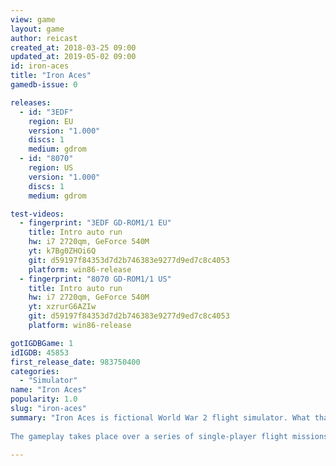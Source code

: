 ```yaml
---
view: game
layout: game
author: reicast
created_at: 2018-03-25 09:00
updated_at: 2019-05-02 09:00
id: iron-aces
title: "Iron Aces"
gamedb-issue: 0

releases:
  - id: "3EDF"
    region: EU
    version: "1.000"
    discs: 1
    medium: gdrom
  - id: "8070"
    region: US
    version: "1.000"
    discs: 1
    medium: gdrom

test-videos:
  - fingerprint: "3EDF GD-ROM1/1 EU"
    title: Intro auto run
    hw: i7 2720qm, GeForce 540M
    yt: k7Bg0ZHOi6Q
    git: d59197f84353d7d2b746383e9277d9ed7c8c4053
    platform: win86-release
  - fingerprint: "8070 GD-ROM1/1 US"
    title: Intro auto run
    hw: i7 2720qm, GeForce 540M
    yt: xzrurG6AZIw
    git: d59197f84353d7d2b746383e9277d9ed7c8c4053
    platform: win86-release

gotIGDBGame: 1
idIGDB: 45853
first_release_date: 983750400
categories:
  - "Simulator"
name: "Iron Aces"
popularity: 1.0
slug: "iron-aces"
summary: "Iron Aces is fictional World War 2 flight simulator. What that &quote;fictional&quote; means is that great liberties have been taken with the historical accuracy of the world and events. The most obvious point is that although most planes come from real World War 2 aircraft, the theatre of operations is a bit unique; The four major sides to the conflict (American, British, German, Japanese) are all fighting one another over a group of islands somewhere in the Pacific. Thus each of these nations is represented in close proximity and in direct conflict to one another. 
 
The gameplay takes place over a series of single-player flight missions in which your American pilot will fight against the Axis forces and ally with the British. The majority of the missions take place in the air against other aerial targets."

---
```

